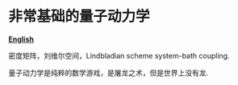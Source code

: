 # 非常基础的量子动力学

**[English](READMD.md)**

密度矩阵，刘维尔空间，Lindbladian scheme system-bath coupling. 

量子动力学是纯粹的数学游戏，是屠龙之术，但是世界上没有龙. 
